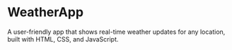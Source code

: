 # WeatherApp
A user-friendly app that shows real-time weather updates for any location, built with HTML, CSS, and JavaScript.
